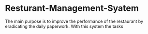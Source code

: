 # Resturant-Management-Syatem
The main purpose is to improve the performance of the restaurant by eradicating the daily paperwork. With this system the tasks

